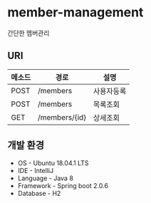 # member-management
간단한 멤버관리

## URI

| 메소드 | 경로                      | 설명      |
| ------ | ------------------------- | --------- |
| POST   | /members                | 사용자등록  |
| POST   | /members					 | 목록조회    |
| GET    | /members/{id}           | 상세조회    |

## 개발 환경

- OS - Ubuntu 18.04.1 LTS
- IDE - IntelliJ
- Language - Java 8
- Framework - Spring boot 2.0.6
- Database - H2
